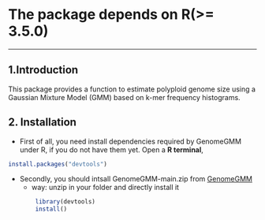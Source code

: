 # The package depends on R(>= 3.5.0)
--------------
## 1.Introduction
This package provides a function to estimate polyploid genome size using a Gaussian Mixture Model (GMM) based on k-mer frequency histograms.
## 2. Installation
- First of all, you need install dependencies required by  GenomeGMM under R, if you do not have them yet. Open a **R terminal**,
```R
install.packages("devtools")
```
- Secondly, you should intsall GenomeGMM-main.zip from [GenomeGMM](https://github.com/StellarMech/GenomeGMM)
  - way: unzip in your folder and directly install it
    ```R
     library(devtools)
     install()
    ```
